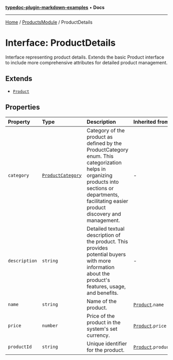 [**typedoc-plugin-markdown-examples**](../../README.md) • **Docs**

***

[Home](../../README.md) / [ProductsModule](../README.md) / ProductDetails

# Interface: ProductDetails

Interface representing product details.
Extends the basic Product interface to include more comprehensive attributes for detailed product management.

## Extends

- [`Product`](Product.md)

## Properties

| Property | Type | Description | Inherited from |
| :------ | :------ | :------ | :------ |
| `category` | [`ProductCategory`](../enumerations/ProductCategory.md) | Category of the product as defined by the ProductCategory enum. This categorization helps in organizing products into sections or departments, facilitating easier product discovery and management. | - |
| `description` | `string` | Detailed textual description of the product. This provides potential buyers with more information about the product's features, usage, and benefits. | - |
| `name` | `string` | Name of the product. | [`Product`](Product.md).`name` |
| `price` | `number` | Price of the product in the system's set currency. | [`Product`](Product.md).`price` |
| `productId` | `string` | Unique identifier for the product. | [`Product`](Product.md).`productId` |
